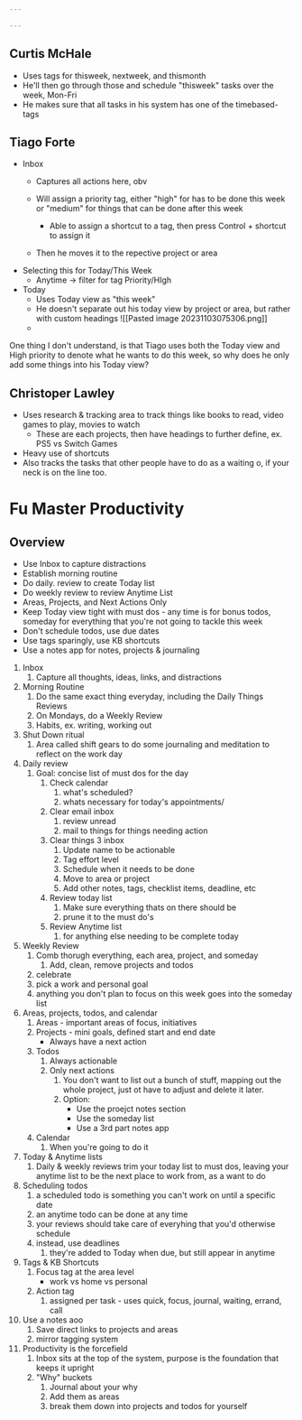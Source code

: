 ```yaml
---

---
```

## Curtis McHale
- Uses tags for thisweek, nextweek, and thismonth
- He'll then go through those and schedule "thisweek" tasks over the week, Mon-Fri
- He makes sure that all tasks in his system has one of the timebased-tags

## Tiago Forte
- Inbox
	- Captures all actions here, obv
	- Will assign a priority tag, either "high" for has to be done this week or "medium" for things that can be done after this week
		- Able to assign a shortcut to a tag, then press Control + shortcut to assign it
		
	- Then he moves it to the repective project or area
- Selecting this for Today/This Week
	- Anytime -> filter for tag Priority/HIgh 
- Today
	- Uses Today view as "this week" 
	- He doesn't separate out his today view by project or area, but rather with custom headings ![[Pasted image 20231103075306.png]]
	- 



One thing I don't understand, is that Tiago uses both the Today view and High priority to denote what he wants to do this week, so why does he only add some things into his Today view?

## Christoper Lawley
- Uses research & tracking area to track things like books to read, video games to play, movies to watch
	- These are each projects, then have headings to further define, ex. PS5 vs Switch Games
- Heavy use of shortcuts
- Also tracks the tasks that other people have to do as a waiting o, if your neck is on the line too.

# Fu Master Productivity 

## Overview
- Use Inbox to capture distractions
- Establish morning routine
- Do daily. review to create Today list
- Do weekly review to review Anytime List
- Areas, Projects, and Next Actions Only
- Keep Today view tight with must dos - any time is for bonus todos, someday for everything that you're not going to tackle this week
- Don't schedule todos, use due dates
- Use tags sparingly, use KB shortcuts
- Use a notes app for notes, projects & journaling

1. Inbox
	1. Capture all thoughts, ideas, links, and distractions
2. Morning Routine
	1. Do the same exact thing everyday, including the Daily Things Reviews
	2. On Mondays, do a Weekly Review
	3. Habits, ex. writing, working out
3. Shut Down ritual
	1. Area called shift gears to do some journaling and meditation to reflect on the work day
4. Daily review
	1. Goal: concise list of must dos for the day
		1. Check calendar
			1. what's scheduled?
			2. whats necessary for today's appointments/
		2. Clear email inbox
			1. review unread
			2. mail to things for things needing action
		3. Clear things 3 inbox
			1. Update name to be actionable
			2. Tag effort level
			3. Schedule when it needs to be done
			4. Move to area or project
			5. Add other notes, tags, checklist items, deadline, etc
		4. Review today list
			1. Make sure everything thats on there should be
			2. prune it to the must do's
		5. Review Anytime list
			1. for anything else needing to be complete today
5. Weekly Review
	1. Comb thorugh everything, each area, project, and someday
		1. Add, clean, remove projects and todos
	2. celebrate
	3. pick a work and personal goal
	4. anything you don't plan to focus on this week goes into the someday list
6. Areas, projects, todos, and calendar
	1. Areas - important areas of focus, initiatives
	2. Projects - mini goals, defined start and end date
		-  Always have a next action
	3. Todos 
		1. Always actionable
		2. Only next actions
			1. You don't want to list out a bunch of stuff, mapping out the whole project, just ot have to adjust and delete it later. 
			2. Option:
				-  Use the proejct notes section
				- Use the someday list
				- Use a 3rd part notes app
	1. Calendar
		1. When you're going to do it
7. Today & Anytime lists
	1. Daily & weekly reviews trim your today list to must dos, leaving your anytime list to be the next place to work from, as a want to do
8. Scheduling todos
	1. a scheduled todo is something you can't work on until a specific date
	2. an anytime todo can be done at any time
	3. your reviews should take care of everyhing that you'd otherwise schedule
	4. instead, use deadlines
		1. they're added to Today when due, but still appear in anytime
9. Tags & KB Shortcuts
	1. Focus tag at the area level 
		- work vs home vs personal
	2. Action tag 
		1. assigned per task - uses quick, focus, journal, waiting, errand, call
10. Use a notes aoo
	1. Save direct links to projects and areas
	2. mirror tagging system
11. Productivity is the forcefield
	1. Inbox sits at the top of the system, purpose is the foundation that keeps it upright
	2. "Why" buckets
		1. Journal about your why
		2. Add them as areas
		3. break them down into projects and todos for yourself